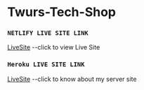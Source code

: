 # Twurs-Tech-Shop

### `NETLIFY LIVE SITE LINK`
[LiveSite](http://twurs-tech-shop.netlify.app/he) --click to view Live Site



### `Heroku LIVE SITE LINK`
[LiveSite](https://radiant-escarpment-25711.herokuapp.com/) --click to know about my server site